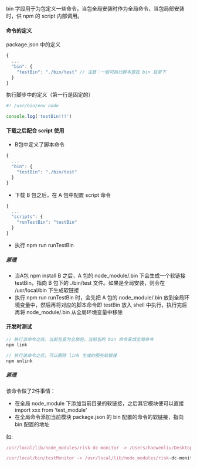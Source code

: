 bin 字段用于为包定义一些命令，当包全局安装时作为全局命令，当包局部安装时，供 npm 的 script 内部调用。

#### 命令的定义
package.json 中的定义
```js
{
  ...
  "bin": {
    "testBin": "./bin/test" // 注意：一般可执行脚本放在 bin 目录下
  }
}
```

执行脚步中的定义（第一行是固定的）
```js
#! /usr/bin/env node

console.log('testBin!!!')
```

#### 下载之后配合 script 使用
- B包中定义了脚本命令
```js
{
  ...
  "bin": {
    "testBin": "./bin/test"
  }
}
```
- 下载 B 包之后，在 A 包中配置 script 命令
```js
{
  ...
  "scripts": {
    "runTestBin": "testBin"
  }
}
```
- 执行 npm run runTestBin

##### 原理

- 当A包 npm install B 之后，A 包的 node_module/.bin 下会生成一个软链接 testBin，指向 B 包下的 ./bin/test 文件。如果是全局安装，则会在 /usr/local/bin 下生成软链接
- 执行 npm run runTestBin 时，会先把 A 包的 node_module/.bin 放到全局环境变量中，然后再将对应的脚本命令即 testBin 放入 shell 中执行，执行完后再将 node_module/.bin 从全局环境变量中移除


#### 开发时测试
```js
// 执行该命令之后，当前包变为全局包，当前包的 bin 命令变成全局命令
npm link

// 执行该命令之后，可以删除 link 生成的那些软链接
npm unlink
```

##### 原理
该命令做了2件事情：
- 在全局 node_module 下添加当前目录的软链接，之后其它模块便可以直接 import xxx from 'test_module'
- 在全局命令添加当前模块 package.json 的 bin 配置的命令的软链接，指向 bin 配置的地址


如:
```js
/usr/local/lib/node_modules/risk-dc-monitor -> /Users/haowenliu/Desktop/project/personStudy/monitor

/usr/local/bin/testMonitor -> /usr/local/lib/node_modules/risk-dc-monitor/bin/test
```